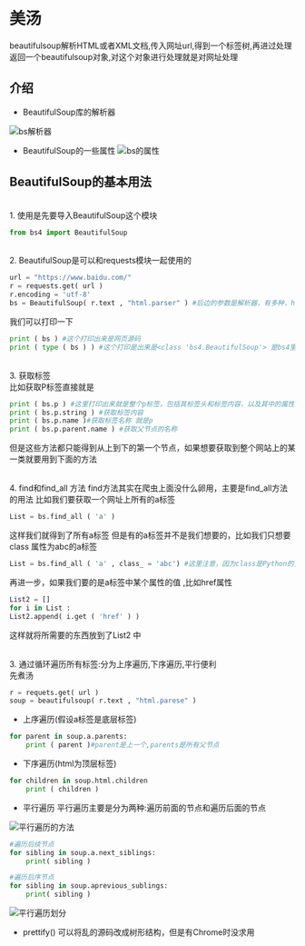 # 美汤
beautifulsoup解析HTML或者XML文档,传入网址url,得到一个标签树,再进过处理返回一个beautifulsoup对象,对这个对象进行处理就是对网址处理

## 介绍
* BeautifulSoup库的解析器

![bs解析器]()

* BeautifulSoup的一些属性
![bs的属性](https://github.com/jiangyuwei666/Notes/blob/master/pictrue/Beautiful%20Soup%E7%9A%84%E5%B1%9E%E6%80%A7.png)

## BeautifulSoup的基本用法

</br>1. 使用是先要导入BeautifulSoup这个模块 
```python
from bs4 import BeautifulSoup
```
</br>2. BeautifulSoup是可以和requests模块一起使用的
```python
url = "https://www.baidu.com/"
r = requests.get( url )
r.encoding = 'utf-8'
bs = BeautifulSoup( r.text , "html.parser" ) #后边的参数是解析器，有多种，html.parser是python自带的
```
我们可以打印一下
```python
print ( bs ) #这个打印出来是网页源码
print ( type ( bs ) ) #这个打印是出来是<class 'bs4.BeautifulSoup'> 是bs4里定义的类 
```
</br>3. 获取标签
</br>比如获取P标签直接就是
```python
print ( bs.p ) #这里打印出来就是整个p标签，包括其标签头和标签内容，以及其中的属性
print ( bs.p.string ) #获取标签内容
print ( bs.p.name )#获取标签名称 就是p
print ( bs.p.parent.name ) #获取父节点的名称
```
但是这些方法都只能得到从上到下的第一个节点，如果想要获取到整个网站上的某一类就要用到下面的方法

</br>4. find和find_all 方法
find方法其实在爬虫上面没什么卵用，主要是find_all方法的用法
比如我们要获取一个网址上所有的a标签
```python
List = bs.find_all ( 'a' ) 
```
这样我们就得到了所有a标签
但是有的a标签并不是我们想要的，比如我们只想要class 属性为abc的a标签
```python
List = bs.find_all ( 'a' , class_ = 'abc') #这里注意，因为class是Python的关键字，所以为了避免电脑瓜皮，要加个_
```
再进一步，如果我们要的是a标签中某个属性的值 ,比如href属性
```python
List2 = []
for i in List :
List2.append( i.get ( 'href' ) ) 
```
这样就将所需要的东西放到了List2 中

</br>3. 通过循环遍历所有标签:分为上序遍历,下序遍历,平行便利
</br>先煮汤
```python
r = requets.get( url )
soup = beautifulsoup( r.text , "html.parese" )
```
* 上序遍历(假设a标签是底层标签)
```python
for parent in soup.a.parents:
    print ( parent )#parent是上一个,parents是所有父节点
```
* 下序遍历(html为顶层标签)
```python
for children in soup.html.children
    print ( children )
```
* 平行遍历
平行遍历主要是分为两种:遍历前面的节点和遍历后面的节点

![平行遍历的方法](https://github.com/jiangyuwei666/Notes/blob/master/pictrue/%E5%B9%B3%E8%A1%8C%E9%81%8D%E5%8E%86.png)

```python
#遍历后续节点
for sibling in soup.a.next_siblings:
    print( sibling ) 
```
```python
#遍历后序节点
for sibling in soup.aprevious_sublings:
    print( sibling )
```

![平行遍历划分](https://github.com/jiangyuwei666/Notes/blob/master/pictrue/bs%E5%B9%B3%E8%A1%8C%E9%81%8D%E5%8E%86%E6%A0%87%E7%AD%BE.png)

* prettify()
可以将乱的源码改成树形结构，但是有Chrome时没求用